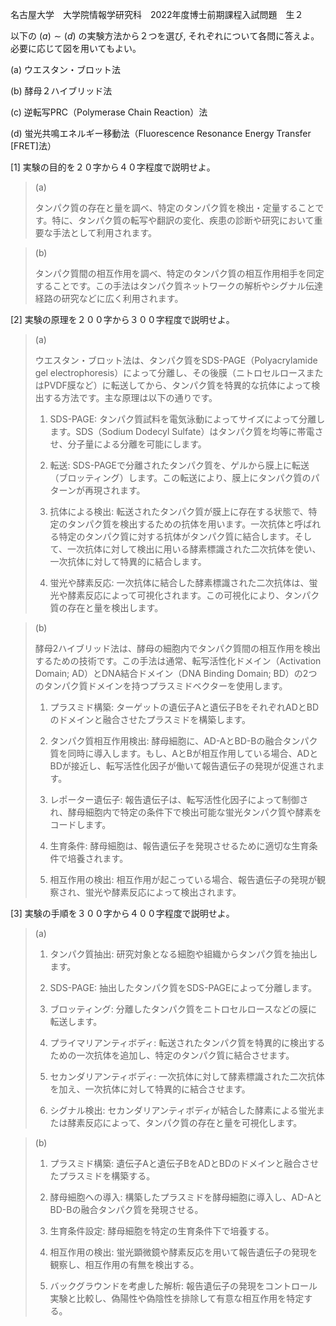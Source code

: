 名古屋大学　大学院情報学研究科　2022年度博士前期課程入試問題　生２

以下の $(a) \sim (d)$ の実験方法から２つを選び, それぞれについて各問に答えよ。必要に応じて図を用いてもよい。


(a) ウエスタン・ブロット法

(b) 酵母２ハイブリッド法

(c) 逆転写PRC（Polymerase Chain Reaction）法

(d) 蛍光共鳴エネルギー移動法（Fluorescence Resonance Energy Transfer \[FRET]法）

\[1] 実験の目的を２０字から４０字程度で説明せよ。

> (a) 
>
> タンパク質の存在と量を調べ、特定のタンパク質を検出・定量することです。特に、タンパク質の転写や翻訳の変化、疾患の診断や研究において重要な手法として利用されます。

> (b)
>
> タンパク質間の相互作用を調べ、特定のタンパク質の相互作用相手を同定することです。この手法はタンパク質ネットワークの解析やシグナル伝達経路の研究などに広く利用されます。

\[2] 実験の原理を２００字から３００字程度で説明せよ。

> (a) 
>
> ウエスタン・ブロット法は、タンパク質をSDS-PAGE（Polyacrylamide gel electrophoresis）によって分離し、その後膜（ニトロセルロースまたはPVDF膜など）に転送してから、タンパク質を特異的な抗体によって検出する方法です。主な原理は以下の通りです。
>
> 1. SDS-PAGE: タンパク質試料を電気泳動によってサイズによって分離します。SDS（Sodium Dodecyl Sulfate）はタンパク質を均等に帯電させ、分子量による分離を可能にします。
>
> 2. 転送: SDS-PAGEで分離されたタンパク質を、ゲルから膜上に転送（ブロッティング）します。この転送により、膜上にタンパク質のパターンが再現されます。
>
> 3. 抗体による検出: 転送されたタンパク質が膜上に存在する状態で、特定のタンパク質を検出するための抗体を用います。一次抗体と呼ばれる特定のタンパク質に対する抗体がタンパク質に結合します。そして、一次抗体に対して検出に用いる酵素標識された二次抗体を使い、一次抗体に対して特異的に結合します。
>
> 4. 蛍光や酵素反応: 一次抗体に結合した酵素標識された二次抗体は、蛍光や酵素反応によって可視化されます。この可視化により、タンパク質の存在と量を検出します。

> (b)
>
> 酵母2ハイブリッド法は、酵母の細胞内でタンパク質間の相互作用を検出するための技術です。この手法は通常、転写活性化ドメイン（Activation Domain; AD）とDNA結合ドメイン（DNA Binding Domain; BD）の2つのタンパク質ドメインを持つプラスミドベクターを使用します。
>
> 1. プラスミド構築: ターゲットの遺伝子Aと遺伝子BをそれぞれADとBDのドメインと融合させたプラスミドを構築します。
>
> 2. タンパク質相互作用検出: 酵母細胞に、AD-AとBD-Bの融合タンパク質を同時に導入します。もし、AとBが相互作用している場合、ADとBDが接近し、転写活性化因子が働いて報告遺伝子の発現が促進されます。
>
> 3. レポーター遺伝子: 報告遺伝子は、転写活性化因子によって制御され、酵母細胞内で特定の条件下で検出可能な蛍光タンパク質や酵素をコードします。
>
> 4. 生育条件: 酵母細胞は、報告遺伝子を発現させるために適切な生育条件で培養されます。
>
> 5. 相互作用の検出: 相互作用が起こっている場合、報告遺伝子の発現が観察され、蛍光や酵素反応によって検出されます。

\[3] 実験の手順を３００字から４００字程度で説明せよ。

> (a) 
>
> 1. タンパク質抽出: 研究対象となる細胞や組織からタンパク質を抽出します。
>
> 2. SDS-PAGE: 抽出したタンパク質をSDS-PAGEによって分離します。
>
> 3. ブロッティング: 分離したタンパク質をニトロセルロースなどの膜に転送します。
>
> 4.  プライマリアンティボディ: 転送されたタンパク質を特異的に検出するための一次抗体を追加し、特定のタンパク質に結合させます。
>
> 5. セカンダリアンティボディ: 一次抗体に対して酵素標識された二次抗体を加え、一次抗体に対して特異的に結合させます。
>
> 6. シグナル検出: セカンダリアンティボディが結合した酵素による蛍光または酵素反応によって、タンパク質の存在と量を可視化します。

> (b)
>
> 1. プラスミド構築: 遺伝子Aと遺伝子BをADとBDのドメインと融合させたプラスミドを構築する。
>
> 2. 酵母細胞への導入: 構築したプラスミドを酵母細胞に導入し、AD-AとBD-Bの融合タンパク質を発現させる。
>
> 3. 生育条件設定: 酵母細胞を特定の生育条件下で培養する。
>
> 4. 相互作用の検出: 蛍光顕微鏡や酵素反応を用いて報告遺伝子の発現を観察し、相互作用の有無を検出する。
>
> 5. バックグラウンドを考慮した解析: 報告遺伝子の発現をコントロール実験と比較し、偽陽性や偽陰性を排除して有意な相互作用を特定する。